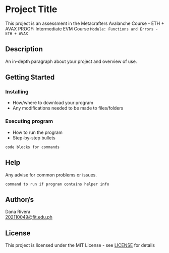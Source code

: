 # Project Title

This project is an assessment in the Metacrafters Avalanche Course - ETH + AVAX PROOF: Intermediate EVM Course `Module: Functions and Errors - ETH + AVAX`

## Description

An in-depth paragraph about your project and overview of use.

## Getting Started

### Installing

* How/where to download your program
* Any modifications needed to be made to files/folders

### Executing program

* How to run the program
* Step-by-step bullets
```
code blocks for commands
```

## Help

Any advise for common problems or issues.
```
command to run if program contains helper info
```

## Author/s

Dana Rivera  
202110049@fit.edu.ph


## License

This project is licensed under the MIT License - see [LICENSE](https://github.com/deynasaur/Blockchain-Avalanche-1/blob/main/LICENSE) for details
